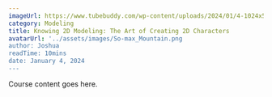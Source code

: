 ```yaml
---
imageUrl: https://www.tubebuddy.com/wp-content/uploads/2024/01/4-1024x576.jpg
category: Modeling
title: Knowing 2D Modeling: The Art of Creating 2D Characters
avatarUrl: '../assets/images/So-max_Mountain.png
author: Joshua
readTime: 10mins
date: January 4, 2024
---
```


Course content goes here.
